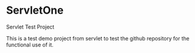 ServletOne
==========

Servlet Test Project

This is a test demo project from servlet to test the github repository for the functional use of it.
